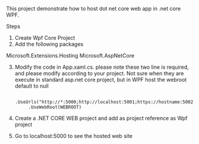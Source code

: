 This project demonstrate how to host dot net core web app in .net core WPF.

Steps
1. Create Wpf Core Project
2. Add the following packages

Microsoft.Extensions.Hosting
Microsoft.AspNetCore

3. Modify the code in App.xaml.cs. please note these two line is required, and please modify according to your project.  Not sure when they are execute in standard asp.net core project, but in WPF host the webroot default to null 

            .UseUrls("http://*:5000;http://localhost:5001;https://hostname:5002")
            .UseWebRoot(WEBROOT)         





4. Create a .NET CORE WEB project and add as project reference as Wpf project

5. Go to localhost:5000 to see the hosted web site


